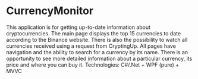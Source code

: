 # CurrencyMonitor
This application is for getting up-to-date information about cryptocurrencies.
The main page displays the top 15 currencies to date according to the Binance website.
There is also the possibility to watch all currencies received using a request from CryptingUp.
All pages have navigation and the ability to search for a currency by its name.
There is an opportunity to see more detailed information about a particular currency, its price and where you can buy it.
Technologies: C#/.Net + WPF (pure) + MVVC
